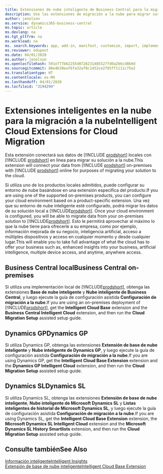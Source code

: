```yaml
---
title: Extensiones de nube inteligente de Business Central para la migración a la nube | Documentos de Microsoft
description: Use las extensiones de migración a la nube para migrar sus datos locales a Business Central en línea. Estas extensiones mueven sus datos locales a la nube para que pueda usar Business Central en línea con sus datos existentes.
author: jenolson
ms.service: dynamics365-business-central
ms.topic: article
ms.devlang: na
ms.tgt_pltfrm: na
ms.workload: na
ms. search.keywords: app, add-in, manifest, customize, import, implement
ms.reviewer: edupont
ms.date: 04/01/2020
ms.author: jenolson
ms.openlocfilehash: 591e777b62255d0726231485527fd0a266cd8b0d
ms.sourcegitcommit: 88e4b30eaf6fa32af0c1452ce2f85ff1111c75e2
ms.translationtype: HT
ms.contentlocale: es-MX
ms.lasthandoff: 04/01/2020
ms.locfileid: "3194294"
---
```

# <a name="intelligent-cloud-extensions-for-cloud-migration"></a><span data-ttu-id="002f3-104">Extensiones inteligentes en la nube para la migración a la nube</span><span class="sxs-lookup"><span data-stu-id="002f3-104">Intelligent Cloud Extensions for Cloud Migration</span></span>

<span data-ttu-id="002f3-105">Esta extensión conectará sus datos de [!INCLUDE [prodshort](includes/prodshort.md)] locales con [!INCLUDE [prodshort](includes/prodshort.md)] en línea para migrar su solución a la nube.</span><span class="sxs-lookup"><span data-stu-id="002f3-105">This extension will connect your data from [!INCLUDE [prodshort](includes/prodshort.md)] on-premises with [!INCLUDE [prodshort](includes/prodshort.md)] online for purposes of migrating your solution to the cloud.</span></span>  

<span data-ttu-id="002f3-106">Si utiliza uno de los productos locales admitidos, puede configurar su entorno de nube basándose en una extensión específica del producto.</span><span class="sxs-lookup"><span data-stu-id="002f3-106">If you are using one of the supported on-premises products, you can configure your cloud environment based on a product-specific extension.</span></span><span data-ttu-id="002f3-107"> Una vez que su entorno de nube inteligente esté configurado, podrá migrar los datos de su solución local a [!INCLUDE[prodshort](includes/prodshort.md)].</span><span class="sxs-lookup"><span data-stu-id="002f3-107"> Once your cloud environment is configured, you will be able to migrate data from your on-premises solution to [!INCLUDE[prodshort](includes/prodshort.md)].</span></span> <span data-ttu-id="002f3-108">Esto le permitirá aprovechar al máximo lo que la nube tiene para ofrecerle a su empresa, como por ejemplo, información mejorada de su negocio, inteligencia artificial, acceso a múltiples dispositivos y acceso en cualquier momento y desde cualquier lugar.</span><span class="sxs-lookup"><span data-stu-id="002f3-108">This will enable you to take full advantage of what the cloud has to offer your business such as, enhanced insights into your business, artificial intelligence, multiple device access, and anytime, anywhere access.</span></span>  

## <a name="business-central-on-premises"></a><span data-ttu-id="002f3-109">Business Central local</span><span class="sxs-lookup"><span data-stu-id="002f3-109">Business Central on-premises</span></span>
<span data-ttu-id="002f3-110">Si utiliza una implementación local de [!INCLUDE[prodshort](includes/prodshort.md)], obtenga las extensiones **Base de nube inteligente** y **Nube inteligente de Business Central**, y luego ejecute la guía de configuración asistida **Configuración de migración a la nube**.</span><span class="sxs-lookup"><span data-stu-id="002f3-110">If you are using an on-premises deployment of [!INCLUDE[prodshort](includes/prodshort.md)], get the **Intelligent Cloud Base** extension and the **Business Central Intelligent Cloud** extension, and then run the **Cloud Migration Setup** assisted setup guide.</span></span>  

## <a name="dynamics-gp"></a><span data-ttu-id="002f3-111">Dynamics GP</span><span class="sxs-lookup"><span data-stu-id="002f3-111">Dynamics GP</span></span>
<span data-ttu-id="002f3-112">Si utiliza Dynamics GP, obtenga las extensiones **Extensión de base de nube inteligente** y **Nube inteligente de Dynamics GP**, y luego ejecute la guía de configuración asistida **Configuración de migración a la nube**.</span><span class="sxs-lookup"><span data-stu-id="002f3-112">If you are using Dynamics GP,  get the **Intelligent Cloud Base Extension** extension and the **Dynamics GP Intelligent Cloud** extension, and then run the **Cloud Migration Setup** assisted setup guide.</span></span>  

## <a name="dynamics-sl"></a><span data-ttu-id="002f3-113">Dynamics SL</span><span class="sxs-lookup"><span data-stu-id="002f3-113">Dynamics SL</span></span>
<span data-ttu-id="002f3-114">Si utiliza Dynamics SL, obtenga las extensiones **Extensión de base de nube inteligente**, **Nube inteligente de Microsoft Dynamics SL** y **Listas inteligentes de historial de Microsoft Dynamics SL**, y luego ejecute la guía de configuración asistida **Configuración de migración a la nube**.</span><span class="sxs-lookup"><span data-stu-id="002f3-114">If you are using Dynamics SL, get the **Intelligent Cloud Base Extension** extension, the **Microsoft Dynamics SL Intelligent Cloud** extension and the **Microsoft Dynamics SL History Smartlists** extension, and then run the **Cloud Migration Setup** assisted setup guide.</span></span>  

## <a name="see-also"></a><span data-ttu-id="002f3-115">Consulte también</span><span class="sxs-lookup"><span data-stu-id="002f3-115">See Also</span></span>

[<span data-ttu-id="002f3-116">Información inteligente</span><span class="sxs-lookup"><span data-stu-id="002f3-116">Intelligent Insights</span></span>](about-intelligent-cloud.md)  
[<span data-ttu-id="002f3-117">Extensión de base de nube inteligente</span><span class="sxs-lookup"><span data-stu-id="002f3-117">Intelligent Cloud Base Extension</span></span>](ui-extensions-intelligent-cloud.md)  
